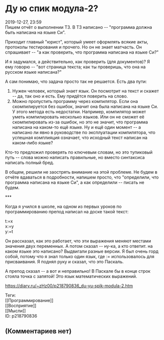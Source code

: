 Ду ю спик модула-2?
===================

  
2019-12-27, 23:59  
 Пишем отчёт о выполнении ТЗ. В ТЗ написано -- "программа должна быть написана на языке Си".   
   
 Приходит главный "юрист", который умеет оформлять всякие акты, протоколы тестирования и прочего. Но он не знает матчасть. Он спрашивает -- "а как проверить, что программа написана на языке Си?"   
   
 И я задумался, а действительно, как проверить (для документов)? Я ему говорю -- "вот страница текста; как ты проверишь, что она на русском языке написана?"   
   
 А сам понимаю, что задача просто так не решается. Есть два пути:   
 1. Нужен человек, который знает язык. Он посмотрит на текст и скажет -- да, так оно и есть. Ему придётся поверить на слово.   
 2. Можно пропустить программу через компилятор. Если она скомпилируется без ошибок, значит она была написана на языке Си. У этого метода есть недостатки. Например, компилятор может уметь компилировать несколько языков. Или он не сможет её скомпилировать из-за ошибок, но это не значит, что программа написана на каком-то ещё языке. Ну и ещё один момент -- а написано ли явно в руководстве по эксплуатации компилятора, что успешная комплияция означает, что исходный текст написан на каком-либо языке?   
   
 Кто-то предложил проверять по ключевым словам, но это тупиковый путь -- слова можно написать правильные, но вместо синтаксиса написать полный бред.   
   
 В общем, решили не заострять внимание на этой проблеме. Не будем в отчёте вдаваться в подробности, напишем просто, что "определили, что программа написана на языке Си", а как определили -- писать не будем.   
   
 \*\*\*   
   
 Когда я учился в школе, на одном из первых уроков по программированию препод написал на доске такой текст:   
   
 t:=x   
 x:=y   
 y:=t   
   
 Он рассказал, как это работает, что эти выражения меняют местами значения двух переменных. А потом сказал -- ну-ка, а кто ответит. на каком языке это написано? Выдвигали разные версии. Я был очень горд собой, потому что я знал только один язык, где := использовалось для присваивания. Я поднял руку и сказал, что это Паскаль.   
   
 А препод сказал -- а вот и неправильно! В Паскале бы в конце строк стояла точка с запятой! Это язык математических выражений.   
  
<https://diary.ru/~zHz00/p218790836_du-yu-spik-modula-2.htm>  
  
Теги:  
[[Программирование]]  
[[Восприятие]]  
[[Мысли]]  
ID: p218790836  


(Комментариев нет)
------------------